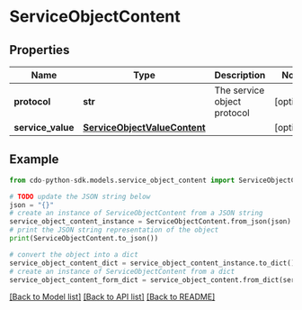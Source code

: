 # ServiceObjectContent


## Properties

Name | Type | Description | Notes
------------ | ------------- | ------------- | -------------
**protocol** | **str** | The service object protocol | [optional] 
**service_value** | [**ServiceObjectValueContent**](ServiceObjectValueContent.md) |  | [optional] 

## Example

```python
from cdo-python-sdk.models.service_object_content import ServiceObjectContent

# TODO update the JSON string below
json = "{}"
# create an instance of ServiceObjectContent from a JSON string
service_object_content_instance = ServiceObjectContent.from_json(json)
# print the JSON string representation of the object
print(ServiceObjectContent.to_json())

# convert the object into a dict
service_object_content_dict = service_object_content_instance.to_dict()
# create an instance of ServiceObjectContent from a dict
service_object_content_form_dict = service_object_content.from_dict(service_object_content_dict)
```
[[Back to Model list]](../README.md#documentation-for-models) [[Back to API list]](../README.md#documentation-for-api-endpoints) [[Back to README]](../README.md)


